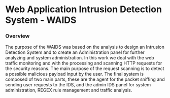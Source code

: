 # Web Application Intrusion Detection System - WAIDS
### Overview
The purpose of the WAIDS was based on the analysis to design an Intrusion Detection System and to create an Administration panel for further analyzing and system administration. In this work we deal with the web traffic monitoring and with the processing and scanning HTTP requests for the security reasons. The main purpose of the request scanning is to detect a possible malicious payload input by the user. The final system is composed of two main parts, these are the agent for the packet sniffing and sending user requests to the IDS, and the admin IDS panel for system administration, REGEX rule management and traffic analysis.


